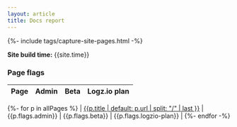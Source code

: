 ```yaml
---
layout: article
title: Docs report
---
```

{%- include tags/capture-site-pages.html -%}

**Site build time:** {{site.time}}

### Page flags

| Page | Admin | Beta | Logz.io plan |
|---|---|---|---|
{%- for p in allPages %}
| [{{p.title | default: p.url | split: "/" | last }}]({{p.url}}) | {{p.flags.admin}} | {{p.flags.beta}} | {{p.flags.logzio-plan}} |
{%- endfor -%}